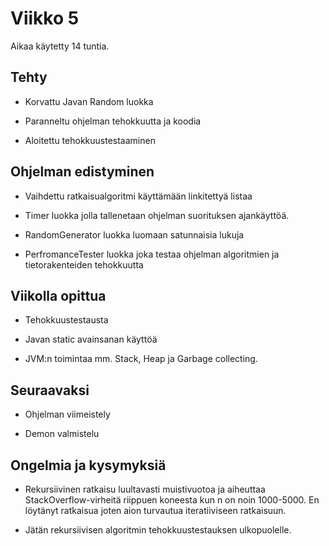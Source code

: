 # Viikko 5

Aikaa käytetty 14 tuntia.

## Tehty

* Korvattu Javan Random luokka

* Paranneltu ohjelman tehokkuutta ja koodia

* Aloitettu tehokkuustestaaminen

## Ohjelman edistyminen

* Vaihdettu ratkaisualgoritmi käyttämään linkitettyä listaa

* Timer luokka jolla tallenetaan ohjelman suorituksen ajankäyttöä.

* RandomGenerator luokka luomaan satunnaisia lukuja

* PerfromanceTester luokka joka testaa ohjelman algoritmien ja tietorakenteiden tehokkuutta

## Viikolla opittua

* Tehokkuustestausta

* Javan static avainsanan käyttöä

*  JVM:n toimintaa mm. Stack, Heap ja Garbage collecting. 

## Seuraavaksi

* Ohjelman viimeistely

* Demon valmistelu

## Ongelmia ja kysymyksiä

* Rekursiivinen ratkaisu luultavasti muistivuotoa ja aiheuttaa StackOverflow-virheitä riippuen koneesta kun n on noin 1000-5000. En löytänyt ratkaisua joten aion turvautua iteratiiviseen ratkaisuun.

* Jätän rekursiivisen algoritmin tehokkuustestauksen ulkopuolelle.